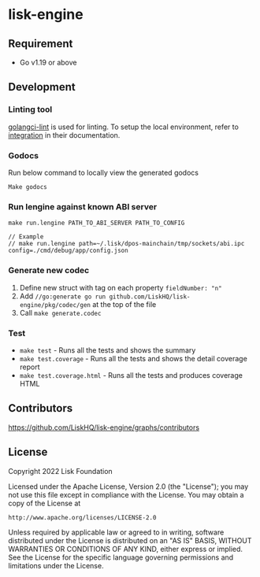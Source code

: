 # lisk-engine

## Requirement
- Go v1.19 or above

## Development

### Linting tool
[golangci-lint](https://golangci-lint.run/) is used for linting. To setup the local environment, refer to [integration](https://golangci-lint.run/usage/integrations/) in their documentation.


### Godocs
Run below command to locally view the generated godocs
```
Make godocs
```

### Run lengine against known ABI server
```
make run.lengine PATH_TO_ABI_SERVER PATH_TO_CONFIG

// Example
// make run.lengine path=~/.lisk/dpos-mainchain/tmp/sockets/abi.ipc config=./cmd/debug/app/config.json
```

### Generate new codec
1. Define new struct with tag on each property `fieldNumber: "n"`
2. Add `//go:generate go run github.com/LiskHQ/lisk-engine/pkg/codec/gen` at the top of the file
3. Call `make generate.codec`


### Test
* `make test` - Runs all the tests and shows the summary
* `make test.coverage` - Runs all the tests and shows the detail coverage report
* `make test.coverage.html` - Runs all the tests and produces coverage HTML

## Contributors

https://github.com/LiskHQ/lisk-engine/graphs/contributors

## License

Copyright 2022 Lisk Foundation

Licensed under the Apache License, Version 2.0 (the "License");
you may not use this file except in compliance with the License.
You may obtain a copy of the License at

    http://www.apache.org/licenses/LICENSE-2.0

Unless required by applicable law or agreed to in writing, software
distributed under the License is distributed on an "AS IS" BASIS,
WITHOUT WARRANTIES OR CONDITIONS OF ANY KIND, either express or implied.
See the License for the specific language governing permissions and
limitations under the License.